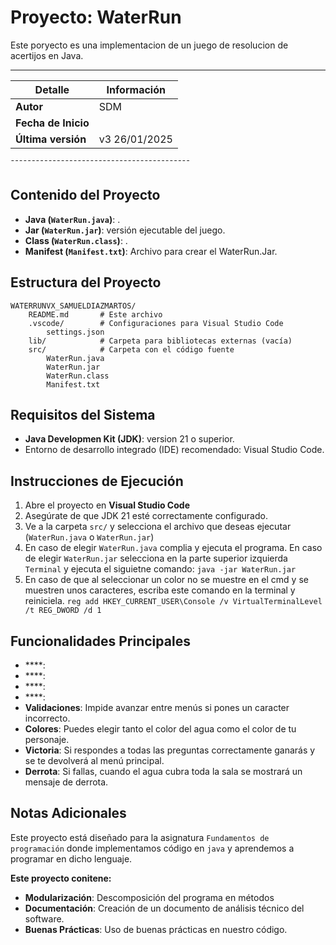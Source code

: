 
# Proyecto: WaterRun

Este poryecto es una implementacion de un juego de resolucion de acertijos en Java.
___________________________________________
|   Detalle           |   Información     |
|---------------------|-------------------|
| **Autor**           |   SDM             |
| **Fecha de Inicio** |                   |
| **Última versión**  |   v3 26/01/2025   |
¯¯¯¯¯¯¯¯¯¯¯¯¯¯¯¯¯¯¯¯¯¯¯¯¯¯¯¯¯¯¯¯¯¯¯¯¯¯¯¯¯¯¯

## Contenido del Proyecto

- **Java (`WaterRun.java`)**: .
- **Jar (`WaterRun.jar`)**: versión ejecutable del juego.
- **Class (`WaterRun.class`)**: .
- **Manifest (`Manifest.txt`)**: Archivo para crear el WaterRun.Jar.


## Estructura del Proyecto

```
WATERRUNVX_SAMUELDIAZMARTOS/
    README.md       # Este archivo
    .vscode/        # Configuraciones para Visual Studio Code
        settings.json
    lib/            # Carpeta para bibliotecas externas (vacía)
    src/            # Carpeta con el código fuente
        WaterRun.java
        WaterRun.jar
        WaterRun.class
        Manifest.txt
```

## Requisitos del Sistema

- **Java Developmen Kit (JDK)**: version 21 o superior.
- Entorno de desarrollo integrado (IDE) recomendado: Visual Studio Code.

## Instrucciones de Ejecución
1. Abre el proyecto en **Visual Studio Code**
2. Asegúrate de que JDK 21 esté correctamente configurado.
3. Ve a la carpeta `src/` y selecciona el archivo que deseas ejecutar
(`WaterRun.java` o `WaterRun.jar`)
4. En caso de elegir `WaterRun.java` complia y ejecuta el programa.
   En caso de elegir `WaterRun.jar` selecciona en la parte superior izquierda
   `Terminal` y ejecuta el siguietne comando: `java -jar WaterRun.jar`
5. En caso de que al seleccionar un color no se muestre en el cmd y se
   muestren unos caracteres, escriba este comando en la terminal y reiniciela.
    `reg add HKEY_CURRENT_USER\Console /v VirtualTerminalLevel /t REG_DWORD /d 1`


## Funcionalidades Principales

- ****:
- ****:
- ****:
- ****:
- **Validaciones**: Impide avanzar entre menús si pones un caracter incorrecto. 
- **Colores**: Puedes elegir tanto el color del agua como el color de tu personaje.
- **Victoria**: Si respondes a todas las preguntas correctamente ganarás y se te devolverá al menú principal.
- **Derrota**: Si fallas, cuando el agua cubra toda la sala se mostrará un mensaje de derrota.


## Notas Adicionales

Este proyecto está diseñado para la asignatura `Fundamentos de programación` donde implementamos código en `java` y aprendemos a programar en dicho lenguaje.

**Este proyecto conitene:**
- **Modularización**: Descomposición del programa en métodos
- **Documentación**: Creación de un documento de análisis técnico del software.
- **Buenas Prácticas**: Uso de buenas prácticas en nuestro código.
